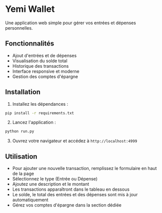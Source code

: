 # Yemi Wallet

Une application web simple pour gérer vos entrées et dépenses personnelles.

## Fonctionnalités

- Ajout d'entrées et de dépenses
- Visualisation du solde total
- Historique des transactions
- Interface responsive et moderne
- Gestion des comptes d'épargne

## Installation

1. Installez les dépendances :
```bash
pip install -r requirements.txt
```

2. Lancez l'application :
```bash
python run.py
```

3. Ouvrez votre navigateur et accédez à `http://localhost:4999`

## Utilisation

- Pour ajouter une nouvelle transaction, remplissez le formulaire en haut de la page
- Sélectionnez le type (Entrée ou Dépense)
- Ajoutez une description et le montant
- Les transactions apparaîtront dans le tableau en dessous
- Le solde, le total des entrées et des dépenses sont mis à jour automatiquement
- Gérez vos comptes d'épargne dans la section dédiée
